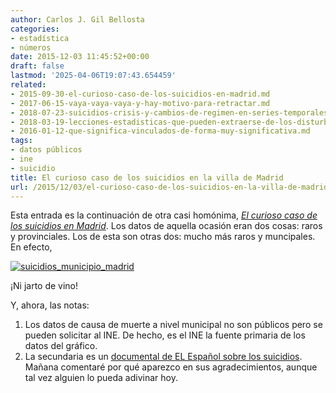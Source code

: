 ```yaml
---
author: Carlos J. Gil Bellosta
categories:
- estadística
- números
date: 2015-12-03 11:45:52+00:00
draft: false
lastmod: '2025-04-06T19:07:43.654459'
related:
- 2015-09-30-el-curioso-caso-de-los-suicidios-en-madrid.md
- 2017-06-15-vaya-vaya-vaya-y-hay-motivo-para-retractar.md
- 2018-07-23-suicidios-crisis-y-cambios-de-regimen-en-series-temporales.md
- 2018-03-19-lecciones-estadisticas-que-pueden-extraerse-de-los-disturbios-de-lavapies.md
- 2016-01-12-que-significa-vinculados-de-forma-muy-significativa.md
tags:
- datos públicos
- ine
- suicidio
title: El curioso caso de los suicidios en la villa de Madrid
url: /2015/12/03/el-curioso-caso-de-los-suicidios-en-la-villa-de-madrid/
---
```


Esta entrada es la continuación de otra casi homónima, [_El curioso caso de los suicidios en Madrid_](https://datanalytics.com/2015/09/30/el-curioso-caso-de-los-suicidios-en-madrid/). Los datos de aquella ocasión eran dos cosas: raros y provinciales. Los de esta son otras dos: mucho más raros y muncipales. En efecto,

[![suicidios_municipio_madrid](/wp-uploads/2015/12/suicidios_municipio_madrid.png#center)
](/wp-uploads/2015/12/suicidios_municipio_madrid.png#center)

¡Ni jarto de vino!

Y, ahora, las notas:

1. Los datos de causa de muerte a nivel municipal no son públicos pero se pueden solicitar al INE. De hecho, es el INE la fuente primaria de los datos del gráfico.
2. La secundaria es un [documental de EL Español sobre los suicidios](http://www.elespanol.com/documental/suicidios/). Mañana comentaré por qué aparezco en sus agradecimientos, aunque tal vez alguien lo pueda adivinar hoy.